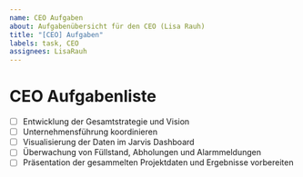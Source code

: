 ```yaml
---
name: CEO Aufgaben
about: Aufgabenübersicht für den CEO (Lisa Rauh)
title: "[CEO] Aufgaben"
labels: task, CEO
assignees: LisaRauh
---
```


# CEO Aufgabenliste

- [ ] Entwicklung der Gesamtstrategie und Vision
- [ ] Unternehmensführung koordinieren
- [ ] Visualisierung der Daten im Jarvis Dashboard
- [ ] Überwachung von Füllstand, Abholungen und Alarmmeldungen
- [ ] Präsentation der gesammelten Projektdaten und Ergebnisse vorbereiten
